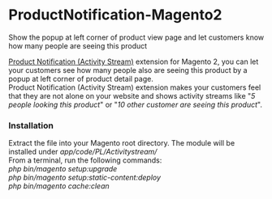 # ProductNotification-Magento2
Show the popup at left corner of product view page and let customers know how many people are seeing this product
<p><a href="https://www.polacin.com/product-notification-activity-stream.html" title="magento boost sales"><span>Product&nbsp;</span>Notification (Activity Stream)</a> extension for Magento 2, you can let your customers see how many people also are seeing this product by a popup at left corner of product detail page.<br>Product Notification (Activity Stream) extension makes your customers feel that they are not alone on your website and shows activity streams like "<em>5 people looking this product</em>" or "<em>10 other customer are seeing this product</em>".</p>
<h3 id="installation-section" class="heading-product-content">Installation</h3>
<div class="product-demo-content"><p>Extract the file into your Magento root directory. The module will be installed under <em>app/code/PL/Activitystream/</em><br>From a terminal, run the following commands:<br><em>php bin/magento setup:upgrade</em><br><em>php bin/magento setup:static-content:deploy</em><br><em>php bin/magento cache:clean</em></p>
<p><span><br></span></p></div>
